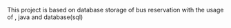 This project is based on database storage of bus reservation with the usage of ,
java and database(sql)
